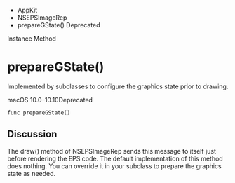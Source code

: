 

- AppKit
- NSEPSImageRep
-  prepareGState() Deprecated

Instance Method

# prepareGState()

Implemented by subclasses to configure the graphics state prior to drawing.

macOS 10.0–10.10Deprecated

``` source
func prepareGState()
```

## Discussion

The draw() method of NSEPSImageRep sends this message to itself just before rendering the EPS code. The default implementation of this method does nothing. You can override it in your subclass to prepare the graphics state as needed.

